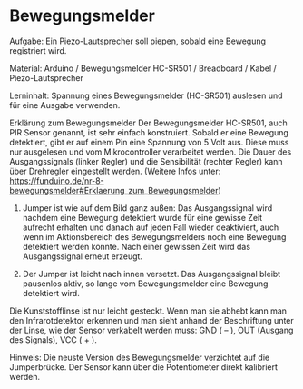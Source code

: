# Bewegungsmelder
Aufgabe: Ein Piezo-Lautsprecher soll piepen, sobald eine Bewegung registriert wird.

Material: Arduino / Bewegungsmelder HC-SR501 / Breadboard / Kabel / Piezo-Lautsprecher

Lerninhalt: Spannung eines Bewegungsmelder (HC-SR501) auslesen und für eine Ausgabe verwenden.

Erklärung zum Bewegungsmelder
Der Bewegungsmelder HC-SR501, auch PIR Sensor genannt, ist sehr einfach konstruiert. Sobald er eine Bewegung detektiert, gibt er auf einem Pin eine Spannung von 5 Volt aus. Diese muss nur ausgelesen und vom Mikrocontroller verarbeitet werden.
Die Dauer des Ausgangssignals (linker Regler) und die Sensibilität (rechter Regler) kann über Drehregler eingestellt werden. (Weitere Infos unter: https://funduino.de/nr-8-bewegungsmelder#Erklaerung_zum_Bewegungsmelder)


1) Jumper ist wie auf dem Bild ganz außen: Das Ausgangssignal wird nachdem eine Bewegung detektiert wurde für eine gewisse Zeit aufrecht erhalten und danach auf jeden Fall wieder deaktiviert, auch wenn im Aktionsbereich des Bewegungsmelders noch eine Bewegung detektiert werden könnte. Nach einer gewissen Zeit wird das Ausgangssignal erneut erzeugt.

2) Der Jumper ist leicht nach innen versetzt. Das Ausgangssignal bleibt pausenlos aktiv, so lange vom Bewegungsmelder eine Bewegung detektiert wird.

Die Kunststofflinse ist nur leicht gesteckt. Wenn man sie abhebt kann man den Infrarotdetektor erkennen und man sieht anhand der Beschriftung unter der Linse, wie der Sensor verkabelt werden muss: GND ( – ), OUT (Ausgang des Signals), VCC ( + ).

Hinweis: Die neuste Version des Bewegungsmelder verzichtet auf die Jumperbrücke. Der Sensor kann über die Potentiometer direkt kalibriert werden.
